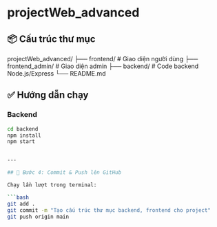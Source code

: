 # projectWeb_advanced

## 📦 Cấu trúc thư mục
projectWeb_advanced/ 
├── frontend/ # Giao diện người dùng 
├── frontend_admin/ # Giao diện admin 
├── backend/ # Code backend Node.js/Express 
└── README.md


## ✅ Hướng dẫn chạy

### Backend
```bash
cd backend
npm install
npm start


---

## 💾 Bước 4: Commit & Push lên GitHub

Chạy lần lượt trong terminal:

```bash
git add .
git commit -m "Tạo cấu trúc thư mục backend, frontend cho project"
git push origin main
